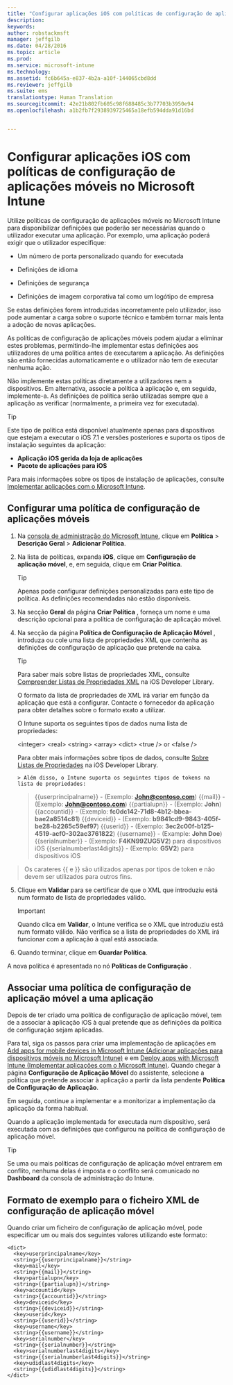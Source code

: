 ```yaml
---
title: "Configurar aplicações iOS com políticas de configuração de aplicações móveis | Microsoft Intune"
description: 
keywords: 
author: robstackmsft
manager: jeffgilb
ms.date: 04/28/2016
ms.topic: article
ms.prod: 
ms.service: microsoft-intune
ms.technology: 
ms.assetid: fc6b645a-e837-4b2a-a10f-144065cbd8dd
ms.reviewer: jeffgilb
ms.suite: ems
translationtype: Human Translation
ms.sourcegitcommit: 42e21b802fb605c98f688485c3b77703b3950e94
ms.openlocfilehash: a1b2fb7f2938939725465a18efb594dda91d16bd


---
```


# Configurar aplicações iOS com políticas de configuração de aplicações móveis no Microsoft Intune
Utilize políticas de configuração de aplicações móveis no Microsoft Intune para disponibilizar definições que poderão ser necessárias quando o utilizador executar uma aplicação. Por exemplo, uma aplicação poderá exigir que o utilizador especifique:

-   Um número de porta personalizado quando for executada

-   Definições de idioma

-   Definições de segurança

-   Definições de imagem corporativa tal como um logótipo de empresa

Se estas definições forem introduzidas incorretamente pelo utilizador, isso pode aumentar a carga sobre o suporte técnico e também tornar mais lenta a adoção de novas aplicações.

As políticas de configuração de aplicações móveis podem ajudar a eliminar estes problemas, permitindo-lhe implementar estas definições aos utilizadores de uma política antes de executarem a aplicação. As definições são então  fornecidas automaticamente e o utilizador não tem de executar nenhuma ação.

Não implemente estas políticas diretamente a utilizadores nem a dispositivos. Em alternativa, associe a política à aplicação e, em seguida, implemente-a. As definições de política serão utilizadas sempre que a aplicação as verificar (normalmente, a primeira vez for executada).

> [!TIP]
> Este tipo de política está disponível atualmente apenas para dispositivos que estejam a executar o iOS 7.1 e versões posteriores e suporta os tipos de instalação seguintes da aplicação:
> 
> -   **Aplicação iOS gerida da loja de aplicações**
> -   **Pacote de aplicações para iOS**
> 
> Para mais informações sobre os tipos de instalação de aplicações, consulte [Implementar aplicações com o Microsoft Intune](deploy-apps.md).

## Configurar uma política de configuração de aplicações móveis

1.  Na [consola de administração do Microsoft Intune](https://manage.microsoft.com), clique em **Política** &gt; **Descrição Geral** &gt; **Adicionar Política**.

2.  Na lista de políticas, expanda **iOS**, clique em **Configuração de aplicação móvel**, e, em seguida, clique em **Criar Política**.

    > [!TIP]
    > Apenas pode configurar definições personalizadas para este tipo de política. As definições recomendadas não estão disponíveis.

3.  Na secção **Geral** da página **Criar Política** , forneça um nome e uma descrição opcional para a política de configuração de aplicação móvel.

4.  Na secção da página **Política de Configuração de Aplicação Móvel** , introduza ou cole uma lista de propriedades XML que contenha as definições de configuração de aplicação que pretende na caixa.

    > [!TIP]
    > Para saber mais sobre listas de propriedades XML, consulte [Compreender Listas de Propriedades XML](https://developer.apple.com/library/ios/documentation/Cocoa/Conceptual/PropertyLists/UnderstandXMLPlist/UnderstandXMLPlist.html) na iOS Developer Library.
    > 
    > O formato da lista de propriedades de XML irá variar em função da aplicação que está a configurar. Contacte o fornecedor da aplicação para obter detalhes sobre o formato exato a utilizar.
    > 
    > O Intune suporta os seguintes tipos de dados numa lista de propriedades:
    > 
    > &lt;integer&gt;
    > &lt;real&gt;
    > &lt;string&gt;
    > &lt;array&gt;
    > &lt;dict&gt;
    > &lt;true /&gt; or &lt;false /&gt;
    > 
    > Para obter mais informações sobre tipos de dados, consulte [Sobre Listas de Propriedades](https://developer.apple.com/library/ios/documentation/Cocoa/Conceptual/PropertyLists/AboutPropertyLists/AboutPropertyLists.html) na iOS Developer Library.
    >
        > Além disso, o Intune suporta os seguintes tipos de tokens na lista de propriedades:
    >    
    > \{\{userprincipalname\}\} - (Exemplo: **John@contoso.com**) \{\{mail\}\} - (Exemplo: **John@contoso.com**) \{\{partialupn\}\} - (Exemplo: **John**) \{\{accountid\}\} - (Exemplo: **fc0dc142-71d8-4b12-bbea-bae2a8514c81**) \{\{deviceid\}\} - (Exemplo: **b9841cd9-9843-405f-be28-b2265c59ef97**) \{\{userid\}\} - (Exemplo: **3ec2c00f-b125-4519-acf0-302ac3761822**) \{\{username\}\} - (Example: **John Doe**) \{\{serialnumber\}\} - (Exemplo: **F4KN99ZUG5V2**) para dispositivos iOS \{\{serialnumberlast4digits\}\} - (Exemplo: **G5V2**) para dispositivos iOS
>
> Os carateres \{\{ e \}\} são utilizados apenas por tipos de token e não devem ser utilizados para outros fins.




5.  Clique em **Validar** para se certificar de que o XML que introduziu está num formato de lista de propriedades válido.

    > [!IMPORTANT]
    > Quando clica em **Validar**, o Intune verifica se o XML que introduziu está num formato válido. Não verifica se a lista de propriedades do XML irá funcionar com a aplicação à qual está associada.

6.  Quando terminar, clique em **Guardar Política**.

A nova política é apresentada no nó **Políticas de Configuração** .

## Associar uma política de configuração de aplicação móvel a uma aplicação
Depois de ter criado uma política de configuração de aplicação móvel, tem de a associar à aplicação iOS à qual pretende que as definições da política de configuração sejam aplicadas.

Para tal, siga os passos para criar uma implementação de aplicações em [Add apps for mobile devices in Microsoft Intune (Adicionar aplicações para dispositivos móveis no Microsoft Intune)](add-apps-for-mobile-devices-in-microsoft-intune.md) e em [Deploy apps with Microsoft Intune (Implementar aplicações com o Microsoft Intune)](deploy-apps-in-microsoft-intune.md). Quando chegar à página **Configuração de Aplicação Móvel** do assistente, selecione a política que pretende associar à aplicação a partir da lista pendente **Política de Configuração de Aplicação**.

Em seguida, continue a implementar e a monitorizar a implementação da aplicação da forma habitual.

Quando a aplicação implementada for executada num dispositivo, será executada com as definições que configurou na política de configuração de aplicação móvel.

> [!TIP]
> Se uma ou mais políticas de configuração de aplicação móvel entrarem em conflito, nenhuma delas é imposta e o conflito será comunicado no **Dashboard** da consola de administração do Intune.

## Formato de exemplo para o ficheiro XML de configuração de aplicação móvel

Quando criar um ficheiro de configuração de aplicação móvel, pode especificar um ou mais dos seguintes valores utilizando este formato:

```
<dict>
  <key>userprincipalname</key>
  <string>{{userprincipalname}}</string>
  <key>mail</key>
  <string>{{mail}}</string>
  <key>partialupn</key>
  <string>{{partialupn}}</string>
  <key>accountid</key>
  <string>{{accountid}}</string>
  <key>deviceid</key>
  <string>{{deviceid}}</string>
  <key>userid</key>
  <string>{{userid}}</string>
  <key>username</key>
  <string>{{username}}</string>
  <key>serialnumber</key>
  <string>{{serialnumber}}</string>
  <key>serialnumberlast4digits</key>
  <string>{{serialnumberlast4digits}}</string>
  <key>udidlast4digits</key>
  <string>{{udidlast4digits}}</string>
</dict>

```





<!--HONumber=Jun16_HO4-->


